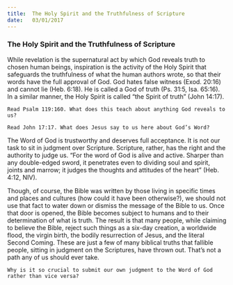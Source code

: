 ```yaml
---
title:  The Holy Spirit and the Truthfulness of Scripture
date:   03/01/2017
---
```


### The Holy Spirit and the Truthfulness of Scripture 

While revelation is the supernatural act by which God reveals truth to chosen human beings, inspiration is the activity of the Holy Spirit that safeguards the truthfulness of what the human authors wrote, so that their words have the full approval of God. God hates false witness (Exod. 20:16) and cannot lie (Heb. 6:18). He is called a God of truth (Ps. 31:5, Isa. 65:16). In a similar manner, the Holy Spirit is called “the Spirit of truth” (John 14:17).

`Read Psalm 119:160. What does this teach about anything God reveals to us?`

`Read John 17:17. What does Jesus say to us here about God’s Word?` 

The Word of God is trustworthy and deserves full acceptance. It is not our task to sit in judgment over Scripture. Scripture, rather, has the right and the authority to judge us. “For the word of God is alive and active. Sharper than any double-edged sword, it penetrates even to dividing soul and spirit, joints and marrow; it judges the thoughts and attitudes of the heart” (Heb. 4:12, NIV). 

Though, of course, the Bible was written by those living in specific times and places and cultures (how could it have been otherwise?), we should not use that fact to water down or dismiss the message of the Bible to us. Once that door is opened, the Bible becomes subject to humans and to their determination of what is truth. The result is that many people, while claiming to believe the Bible, reject such things as a six-day creation, a worldwide flood, the virgin birth, the bodily resurrection of Jesus, and the literal Second Coming. These are just a few of many biblical truths that fallible people, sitting in judgment on the Scriptures, have thrown out. That’s not a path any of us should ever take.

`Why is it so crucial to submit our own judgment to the Word of God rather than vice versa?`	